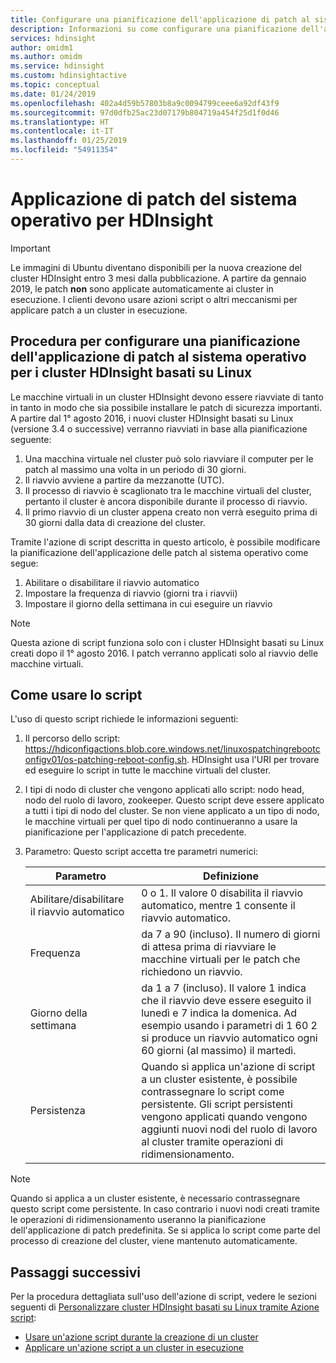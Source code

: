 ```yaml
---
title: Configurare una pianificazione dell'applicazione di patch al sistema operativo per i cluster di HDInsight basati su Linux - Azure
description: Informazioni su come configurare una pianificazione dell'applicazione di patch al sistema operativo per i cluster di HDInsight basati su Linux.
services: hdinsight
author: omidm1
ms.author: omidm
ms.service: hdinsight
ms.custom: hdinsightactive
ms.topic: conceptual
ms.date: 01/24/2019
ms.openlocfilehash: 402a4d59b57803b8a9c0094799ceee6a92df43f9
ms.sourcegitcommit: 97d0dfb25ac23d07179b804719a454f25d1f0d46
ms.translationtype: HT
ms.contentlocale: it-IT
ms.lasthandoff: 01/25/2019
ms.locfileid: "54911354"
---
```

# <a name="os-patching-for-hdinsight"></a>Applicazione di patch del sistema operativo per HDInsight 

> [!IMPORTANT]
> Le immagini di Ubuntu diventano disponibili per la nuova creazione del cluster HDInsight entro 3 mesi dalla pubblicazione. A partire da gennaio 2019, le patch **non** sono applicate automaticamente ai cluster in esecuzione. I clienti devono usare azioni script o altri meccanismi per applicare patch a un cluster in esecuzione.

## <a name="how-to-configure-the-os-patching-schedule-for-linux-based-hdinsight-clusters"></a>Procedura per configurare una pianificazione dell'applicazione di patch al sistema operativo per i cluster HDInsight basati su Linux
Le macchine virtuali in un cluster HDInsight devono essere riavviate di tanto in tanto in modo che sia possibile installare le patch di sicurezza importanti. A partire dal 1° agosto 2016, i nuovi cluster HDInsight basati su Linux (versione 3.4 o successive) verranno riavviati in base alla pianificazione seguente:

1. Una macchina virtuale nel cluster può solo riavviare il computer per le patch al massimo una volta in un periodo di 30 giorni.
2. Il riavvio avviene a partire da mezzanotte (UTC).
3. Il processo di riavvio è scaglionato tra le macchine virtuali del cluster, pertanto il cluster è ancora disponibile durante il processo di riavvio.
4. Il primo riavvio di un cluster appena creato non verrà eseguito prima di 30 giorni dalla data di creazione del cluster.

Tramite l'azione di script descritta in questo articolo, è possibile modificare la pianificazione dell'applicazione delle patch al sistema operativo come segue:
1. Abilitare o disabilitare il riavvio automatico
2. Impostare la frequenza di riavvio (giorni tra i riavvii)
3. Impostare il giorno della settimana in cui eseguire un riavvio

> [!NOTE]  
> Questa azione di script funziona solo con i cluster HDInsight basati su Linux creati dopo il 1° agosto 2016. I patch verranno applicati solo al riavvio delle macchine virtuali. 

## <a name="how-to-use-the-script"></a>Come usare lo script 

L'uso di questo script richiede le informazioni seguenti:
1. Il percorso dello script: https://hdiconfigactions.blob.core.windows.net/linuxospatchingrebootconfigv01/os-patching-reboot-config.sh.  HDInsight usa l'URI per trovare ed eseguire lo script in tutte le macchine virtuali del cluster.
  
2. I tipi di nodo di cluster che vengono applicati allo script: nodo head, nodo del ruolo di lavoro, zookeeper. Questo script deve essere applicato a tutti i tipi di nodo del cluster. Se non viene applicato a un tipo di nodo, le macchine virtuali per quel tipo di nodo continueranno a usare la pianificazione per l'applicazione di patch precedente.


3.  Parametro: Questo script accetta tre parametri numerici:

    | Parametro | Definizione |
    | --- | --- |
    | Abilitare/disabilitare il riavvio automatico |0 o 1. Il valore 0 disabilita il riavvio automatico, mentre 1 consente il riavvio automatico. |
    | Frequenza |da 7 a 90 (incluso). Il numero di giorni di attesa prima di riavviare le macchine virtuali per le patch che richiedono un riavvio. |
    | Giorno della settimana |da 1 a 7 (incluso). Il valore 1 indica che il riavvio deve essere eseguito il lunedì e 7 indica la domenica. Ad esempio usando i parametri di 1 60 2 si produce un riavvio automatico ogni 60 giorni (al massimo) il martedì. |
    | Persistenza |Quando si applica un'azione di script a un cluster esistente, è possibile contrassegnare lo script come persistente. Gli script persistenti vengono applicati quando vengono aggiunti nuovi nodi del ruolo di lavoro al cluster tramite operazioni di ridimensionamento. |

> [!NOTE]  
> Quando si applica a un cluster esistente, è necessario contrassegnare questo script come persistente. In caso contrario i nuovi nodi creati tramite le operazioni di ridimensionamento useranno la pianificazione dell'applicazione di patch predefinita.  Se si applica lo script come parte del processo di creazione del cluster, viene mantenuto automaticamente.

## <a name="next-steps"></a>Passaggi successivi

Per la procedura dettagliata sull'uso dell'azione di script, vedere le sezioni seguenti di [Personalizzare cluster HDInsight basati su Linux tramite Azione script](hdinsight-hadoop-customize-cluster-linux.md):

* [Usare un'azione script durante la creazione di un cluster](hdinsight-hadoop-customize-cluster-linux.md#use-a-script-action-during-cluster-creation)
* [Applicare un'azione script a un cluster in esecuzione](hdinsight-hadoop-customize-cluster-linux.md#apply-a-script-action-to-a-running-cluster)
